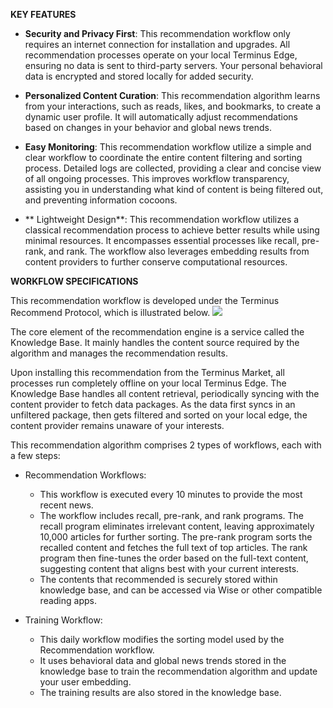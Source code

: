 **KEY FEATURES**

- **Security and Privacy First**: This recommendation workflow only requires an internet connection for installation and upgrades. All recommendation processes operate on your local Terminus Edge, ensuring no data is sent to third-party servers. Your personal behavioral data is encrypted and stored locally for added security.

- **Personalized Content Curation**: This recommendation algorithm learns from your interactions, such as reads, likes, and bookmarks, to create a dynamic user profile. It will automatically adjust recommendations based on changes in your behavior and global news trends.

- **Easy Monitoring**: This recommendation workflow utilize a simple and clear workflow to coordinate the entire content filtering and sorting process. Detailed logs are collected, providing a clear and concise view of all ongoing processes. This improves workflow transparency, assisting you in understanding what kind of content is being filtered out, and preventing information cocoons.

- ** Lightweight Design**: This recommendation workflow utilizes a classical recommendation process to achieve better results while using minimal resources. It encompasses essential processes like recall, pre-rank, and rank. The workflow also leverages embedding results from content providers to further conserve computational resources.


**WORKFLOW SPECIFICATIONS**

This recommendation workflow is developed under the Terminus Recommend Protocol, which is illustrated below.
![](https://file.bttcdn.com/appstore/recommendreadme/recommend_workflow_notitle.png)

The core element of the recommendation engine is a service called the Knowledge Base. It mainly handles the content source required by the algorithm and manages the recommendation results.

Upon installing this recommendation from the Terminus Market, all processes run completely offline on your local Terminus Edge. The Knowledge Base handles all content retrieval, periodically syncing with the content provider to fetch data packages. As the data first syncs in an unfiltered package, then gets filtered and sorted on your local edge, the content provider remains unaware of your interests.

This recommendation algorithm comprises 2 types of workflows, each with a few steps:

- Recommendation Workflows: 
    - This workflow is executed every 10 minutes to provide the most recent news.
    - The workflow includes recall, pre-rank, and rank programs. The recall program eliminates irrelevant content, leaving approximately 10,000 articles for further sorting. The pre-rank program sorts the recalled content and fetches the full text of top articles. The rank program then fine-tunes the order based on the full-text content, suggesting content that aligns best with your current interests.
    - The contents that recommended is securely stored within knowledge base, and can be accessed via Wise or other compatible reading apps.

- Training Workflow: 
    - This daily workflow modifies the sorting model used by the Recommendation workflow.
    - It uses behavioral data and global news trends stored in the knowledge base to train the recommendation algorithm and update your user embedding.
    - The training results are also stored in the knowledge base.
